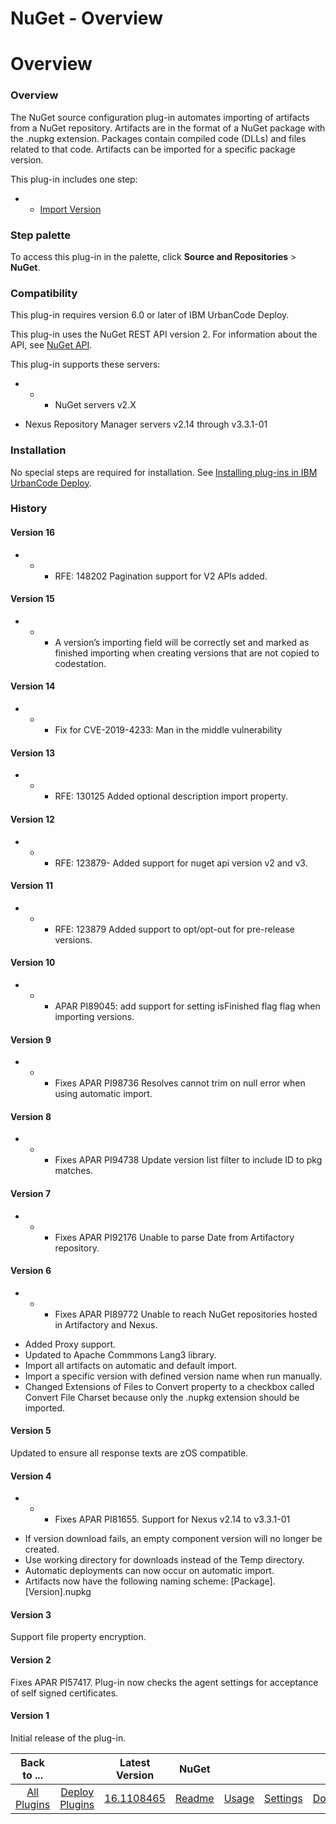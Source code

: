 
NuGet - Overview
================

# Overview


### Overview



The NuGet source configuration plug-in automates importing of artifacts from a NuGet repository. Artifacts are in the format of a NuGet package with the .nupkg extension. Packages contain compiled code (DLLs) and files related to that code. Artifacts can be imported for a specific package version.

This plug-in includes one step:

* + [Import Version](#import_version)


### Step palette

To access this plug-in in the palette, click **Source and Repositories** > **NuGet**.

### Compatibility

This plug-in requires version 6.0 or later of IBM UrbanCode Deploy.

This plug-in uses the NuGet REST API version 2. For information about the API, see [NuGet API](https://docs.microsoft.com/en-us/nuget/api/overview).

This plug-in supports these servers:

* + - NuGet servers v2.X
- Nexus Repository Manager servers v2.14 through v3.3.1-01

### Installation

No special steps are required for installation. See [Installing plug-ins in IBM UrbanCode Deploy](https://community.ibm.com/community/user/wasdevops/blogs/laurel-dickson-bull1/2022/06/13/install-plugins "Installing plug-ins in IBM UrbanCode Deploy").

### History

#### Version 16

* + - RFE: 148202 Pagination support for V2 APIs added.

#### Version 15

* + - A version’s importing field will be correctly set and marked as finished importing when creating versions that are not copied to codestation.

#### Version 14

* + - Fix for CVE-2019-4233: Man in the middle vulnerability

#### Version 13

* + - RFE: 130125 Added optional description import property.

#### Version 12

* + - RFE: 123879- Added support for nuget api version v2 and v3.

#### Version 11

* + - RFE: 123879 Added support to opt/opt-out for pre-release versions.

#### Version 10

* + - APAR PI89045: add support for setting isFinished flag flag when importing versions.

#### Version 9

* + - Fixes APAR PI98736 Resolves cannot trim on null error when using automatic import.

#### Version 8

* + - Fixes APAR PI94738 Update version list filter to include ID to pkg matches.

#### Version 7

* + - Fixes APAR PI92176 Unable to parse Date from Artifactory repository.

#### Version 6

* + - Fixes APAR PI89772 Unable to reach NuGet repositories hosted in Artifactory and Nexus.
- Added Proxy support.
- Updated to Apache Commmons Lang3 library.
- Import all artifacts on automatic and default import.
- Import a specific version with defined version name when run manually.
- Changed Extensions of Files to Convert property to a checkbox called Convert File Charset because only the .nupkg extension should be imported.

#### Version 5

Updated to ensure all response texts are zOS compatible.

#### Version 4

* + - Fixes APAR PI81655. Support for Nexus v2.14 to v3.3.1-01
- If version download fails, an empty component version will no longer be created.
- Use working directory for downloads instead of the Temp directory.
- Automatic deployments can now occur on automatic import.
- Artifacts now have the following naming scheme: [Package].[Version].nupkg

#### Version 3

Support file property encryption.

#### Version 2

Fixes APAR PI57417. Plug-in now checks the agent settings for acceptance of self signed certificates.

#### Version 1

Initial release of the plug-in.


|Back to ...||Latest Version|NuGet ||||
| :---: | :---: | :---: | :---: | :---: | :---: | :---: |
|[All Plugins](../../index.md)|[Deploy Plugins](../README.md)|[16.1108465](https://raw.githubusercontent.com/UrbanCode/IBM-UCD-PLUGINS/main/files/nuget-source-config/nuget-source-config-16.1108465.zip)|[Readme](README.md)|[Usage](usage.md)|[Settings](settings.md)|[Downloads](downloads.md)|
